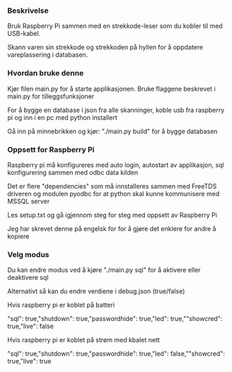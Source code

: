 <h3>Beskrivelse</h3>
<p>Bruk Raspberry Pi sammen med en strekkode-leser som du kobler til med USB-kabel.</p>
<p>Skann varen sin strekkode og strekkoden på hyllen for å oppdatere vareplassering i databasen.</p>

<h3>Hvordan bruke denne</h3>
<p>Kjør filen main.py for å starte applikasjonen. Bruke flaggene beskrevet i main.py for tilleggsfunksjoner</p>
<p>For å bygge en database i json fra alle skanninger, koble usb fra raspberry pi og inn i en pc med python installert</p>
<p>Gå inn på minnebrikken og kjør: "./main.py build" for å bygge databasen</p>

<h3>Oppsett for Raspberry Pi</h3>
<p>Raspberry pi må konfigureres med auto login, autostart av applikasjon, sql konfigurering sammen med odbc data kilden</p>
<p>Det er flere "dependencies" som må innstalleres sammen med FreeTDS driveren og modulen pyodbc for at python skal kunne kommunisere med MSSQL server</p>
<p>Les setup.txt og gå igjennom steg for steg med oppsett av Raspberry Pi</p>
<p>Jeg har skrevet denne på engelsk for for å gjøre det enklere for andre å kopiere</p>

<h3>Velg modus</h3>
<p>Du kan endre modus ved å kjøre "./main.py sql" for å aktivere eller deaktivere sql</p>
<p>Alternativt så kan du endre verdiene i debug.json (true/false)</p>
<p>Hvis raspberry pi er koblet på batteri</p>
<p>"sql": true,"shutdown": true,"passwordhide": true,"led": true,""showcred": true,"live": false</p>
<p>Hvis raspberry pi er koblet på strøm med kbalet nett</p>
<p>"sql": true,"shutdown": true,"passwordhide": true,"led": false,""showcred": true,"live": true</p>
